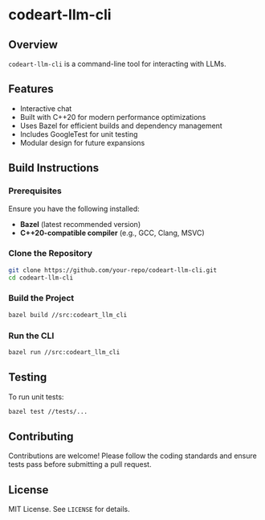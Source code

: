 # codeart-llm-cli

## Overview
`codeart-llm-cli` is a command-line tool for interacting with LLMs.

## Features
- Interactive chat
- Built with C++20 for modern performance optimizations
- Uses Bazel for efficient builds and dependency management
- Includes GoogleTest for unit testing
- Modular design for future expansions

## Build Instructions
### Prerequisites
Ensure you have the following installed:
- **Bazel** (latest recommended version)
- **C++20-compatible compiler** (e.g., GCC, Clang, MSVC)

### Clone the Repository
```sh
git clone https://github.com/your-repo/codeart-llm-cli.git
cd codeart-llm-cli
```

### Build the Project
```sh
bazel build //src:codeart_llm_cli
```

### Run the CLI
```sh
bazel run //src:codeart_llm_cli
```

## Testing
To run unit tests:
```sh
bazel test //tests/...
```

## Contributing
Contributions are welcome! Please follow the coding standards and ensure tests pass before submitting a pull request.

## License
MIT License. See `LICENSE` for details.

